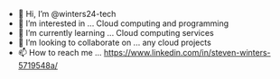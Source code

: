 - 👋 Hi, I’m @winters24-tech
- 👀 I’m interested in ... Cloud computing and programming
- 🌱 I’m currently learning ... Cloud computing services
- 💞️ I’m looking to collaborate on ... any cloud projects
- 📫 How to reach me ... https://www.linkedin.com/in/steven-winters-5719548a/

<!---
winters24-tech/winters24-tech is a ✨ special ✨ repository because its `README.md` (this file) appears on your GitHub profile.
You can click the Preview link to take a look at your changes.
--->
